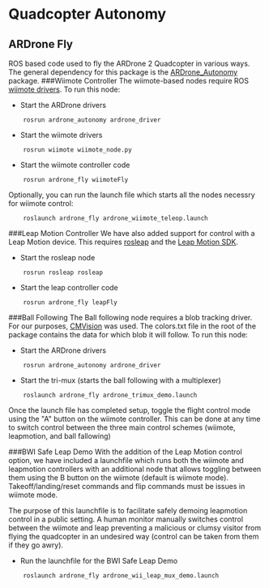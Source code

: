 Quadcopter Autonomy
===================

ARDrone Fly
-----------

ROS based code used to fly the ARDrone 2 Quadcopter in various ways. The general dependency for this package is the [ARDrone_Autonomy](https://github.com/AutonomyLab/ardrone_autonomy) package.
###Wiimote Controller
The wiimote-based nodes require ROS [wiimote drivers](https://github.com/ros-drivers/joystick_drivers).
To run this node:
* Start the ARDrone drivers  
```
    rosrun ardrone_autonomy ardrone_driver
```

* Start the wiimote drivers  
```
    rosrun wiimote wiimote_node.py
```  

* Start the wiimote controller code 
```
	rosrun ardrone_fly wiimoteFly
```

Optionally, you can run the launch file which starts all the nodes necessry for wiimote control:  
```
    roslaunch ardrone_fly ardrone_wiimote_teleop.launch
```  

###Leap Motion Controller
We have also added support for control with a Leap Motion device. This requires [rosleap](https://github.com/mattbroussard/rosleap) and the [Leap Motion SDK](https://www.leapmotion.com/developers).
* Start the rosleap node 

```
	rosrun rosleap rosleap
``` 
* Start the leap controller code 

```
	rosrun ardrone_fly leapFly
``` 

###Ball Following
The Ball following node requires a blob tracking driver. For our purposes, [CMVision](https://github.com/dutchcheesehead/ROSMAV/tree/master/cmvision) was used. The colors.txt file in the root of the package contains the data for which blob it will follow.
To run this node:
* Start the ARDrone drivers  
```
    rosrun ardrone_autonomy ardrone_driver
```

* Start the tri-mux (starts the ball following with a multiplexer) 
```
    roslaunch ardrone_fly ardrone_trimux_demo.launch
```

Once the launch file has completed setup, toggle the flight control mode using the "A" button on the wiimote controller. This can be done at any time to switch control between the three main control schemes (wiimote, leapmotion, and ball fallowing)

###BWI Safe Leap Demo
With the addition of the Leap Motion control option, we have included a launchfile which runs both the wiimote and leapmotion controllers with an additional node that allows toggling between them using the B button on the wiimote (default is wiimote mode). Takeoff/landing/reset commands and flip commands must be issues in wiimote mode.


The purpose of this launchfile is to facilitate safely demoing leapmotion control in a public setting. A human monitor manually switches control between the wiimote and leap preventing a malicious or clumsy visitor from flying the quadcopter in an undesired way (control can be taken from them if they go awry).
* Run the launchfile for the BWI Safe Leap Demo 
```
	roslaunch ardrone_fly ardrone_wii_leap_mux_demo.launch
```
